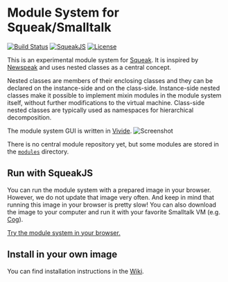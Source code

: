 # Module System for Squeak/Smalltalk

[![Build Status](http://img.shields.io/travis/matthias-springer/smalltalk-nested-classes/master.svg?style=flat-square)](https://travis-ci.org/matthias-springer/smalltalk-nested-classes)
[![SqueakJS](https://img.shields.io/badge/SqueakJS-Try%20now-blue.svg?style=flat-square)](https://bertfreudenberg.github.io/SqueakJS/run/#url=https://raw.githubusercontent.com/matthias-springer/smalltalk-nested-classes/images&files=[ModuleSystem.1.image,ModuleSystem.1.changes])
[![License](http://img.shields.io/badge/license-MIT-brightgreen.svg?style=flat-square)](https://github.com/matthias-springer/smalltalk-nested-classes/blob/master/LICENSE)

This is an experimental module system for [Squeak](http://squeak.org/). It is inspired by [Newspeak](http://www.newspeaklanguage.org/) and uses nested classes as a central concept.

Nested classes are members of their enclosing classes and they can be declared on the instance-side and on the class-side. Instance-side nested classes make it possible to implement mixin modules in the module system itself, without further modifications to the virtual machine. Class-side nested classes are typically used as namespaces for hierarchical decomposition.

The module system GUI is written in [Vivide](https://github.com/hpi-swa/vivide).
![Screenshot](https://raw.githubusercontent.com/matthias-springer/smalltalk-nested-classes/images/screenshot_squeak.png)

There is no central module repository yet, but some modules are stored in the [`modules`](https://github.com/matthias-springer/smalltalk-nested-classes/tree/master/modules) directory.

## Run with SqueakJS
You can run the module system with a prepared image in your browser. However, we do not update that image very often. And keep in mind that running this image in your browser is pretty slow! You can also download the image to your computer and run it with your favorite Smalltalk VM (e.g. [Cog](http://www.mirandabanda.org/files/Cog/VM/)).

[Try the module system in your browser.](https://bertfreudenberg.github.io/SqueakJS/run/#url=https://raw.githubusercontent.com/matthias-springer/smalltalk-nested-classes/images&files=[ModuleSystem.1.image,ModuleSystem.1.changes])

## Install in your own image
You can find installation instructions in the [Wiki](https://github.com/matthias-springer/smalltalk-nested-classes/wiki).
